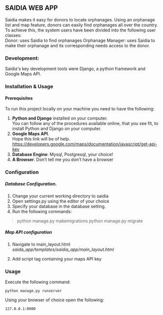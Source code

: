 ## SAIDIA WEB APP

Saidia makes it easy for donors to locate orphanages. Using an orphanage list and map feature, donors can easily find orphanages all over the country. To achieve this, the system users have been divided into the following user classes:   
Donor: uses Saidia to find orphanages
Orphanage Manager: uses Saidia to make their orphanage and its corresponding needs access to the donor.
### Development:
Saidia's key development tools were Django, a python framework and Google Maps API.

### Installation & Usage
#### Prerequisites
To run this project locally on your machine you need to have the following:
1. **Python and Django** installed on your computer.   
You can follow any of the procedures available online, that you see fit, to install Python and Django on your computer.
2. **Google Maps API**.   
Hope this link will be of help. https://developers.google.com/maps/documentation/javascript/get-api-key
3. **Database Engine**: Mysql, Postgresql, your choice!
4. **A Browser**. Don’t tell me you don’t have a browser

### Configuration
##### Database Configuration.
1. Change your current working directory to saidia
2. Open settings.py using the editor of your choice
3. Specify your database in the database setting.
4. Run the following commands:
> python manage.py makemigrations
> python manage.py migrate

##### Map API configuration
1. Navigate to main_layout.html
_saida_app/templates/saidia_app/main_layout.html_

2. Add script tag containing your maps API key

### Usage
Execute the following command:

    python manage.py runserver
Using your browser of choice open the following:

    127.0.0.1:8000
